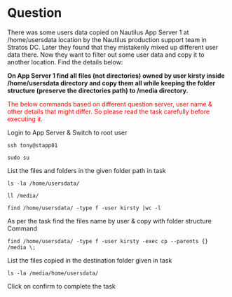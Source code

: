 # Question
There was some users data copied on Nautilus App Server 1 at /home/usersdata location by the Nautilus production support team in Stratos DC. Later they found that they mistakenly mixed up different user data there. Now they want to filter out some user data and copy it to another location. Find the details below:

**On App Server 1 find all files (not directories) owned by user kirsty inside /home/usersdata directory and copy them all while keeping the folder structure (preserve the directories path) to /media directory.**

<span style="color: red;">The below commands based on different question server, user name & other details that might differ. So please read the task carefully before executing it. </span>

Login to App Server & Switch to root user

```
ssh tony@stapp01
```
```
sudo su
```
List the files and folders in the given folder path in task
```
ls -la /home/usersdata/
```
```
ll /media/
```
```
find /home/usersdata/ -type f -user kirsty |wc -l
```

As per the task find the files name by user & copy with folder structure Command
```
find /home/usersdata/ -type f -user kirsty -exec cp --parents {} /media \;
```
List the files copied in the destination folder given in task
```
ls -la /media/home/usersdata/
```
Click on confirm to complete the task
